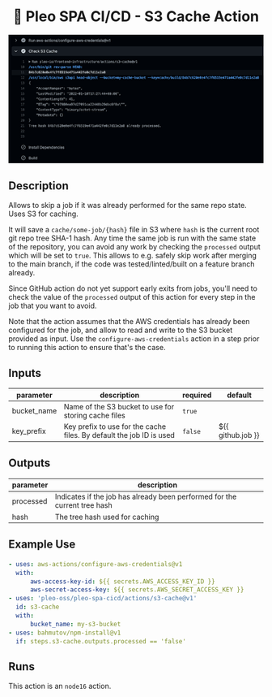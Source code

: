 <h1 align="center">
  🔋 Pleo SPA CI/CD - S3 Cache Action
</h1>

![](./screenshot.png)

<!-- action-docs-description -->

## Description

Allows to skip a job if it was already performed for the same repo state. Uses S3 for caching.

<!-- action-docs-description -->

It will save a `cache/some-job/{hash}` file in S3 where `hash` is the current root git repo tree
SHA-1 hash. Any time the same job is run with the same state of the repository, you can avoid any
work by checking the `processed` output which will be set to `true`. This allows to e.g. safely skip
work after merging to the main branch, if the code was tested/linted/built on a feature branch
already.

Since GitHub action do not yet support early exits from jobs, you'll need to check the value of the
`processed` output of this action for every step in the job that you want to avoid.

Note that the action assumes that the AWS credentials has already been configured for the job, and
allow to read and write to the S3 bucket provided as input. Use the `configure-aws-credentials`
action in a step prior to running this action to ensure that's the case.

<!-- action-docs-inputs -->

## Inputs

| parameter   | description                                                          | required | default           |
| ----------- | -------------------------------------------------------------------- | -------- | ----------------- |
| bucket_name | Name of the S3 bucket to use for storing cache files                 | `true`   |                   |
| key_prefix  | Key prefix to use for the cache files. By default the job ID is used | `false`  | ${{ github.job }} |

<!-- action-docs-inputs -->

<!-- action-docs-outputs -->

## Outputs

| parameter | description                                                               |
| --------- | ------------------------------------------------------------------------- |
| processed | Indicates if the job has already been performed for the current tree hash |
| hash      | The tree hash used for caching                                            |

<!-- action-docs-outputs -->

## Example Use

```yaml
- uses: aws-actions/configure-aws-credentials@v1
  with:
      aws-access-key-id: ${{ secrets.AWS_ACCESS_KEY_ID }}
      aws-secret-access-key: ${{ secrets.AWS_SECRET_ACCESS_KEY }}
- uses: 'pleo-oss/pleo-spa-cicd/actions/s3-cache@v1'
  id: s3-cache
  with:
      bucket_name: my-s3-bucket
- uses: bahmutov/npm-install@v1
  if: steps.s3-cache.outputs.processed == 'false'
```

<!-- action-docs-runs -->

## Runs

This action is an `node16` action.

<!-- action-docs-runs -->
